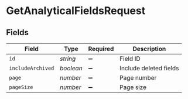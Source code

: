 # GetAnalyticalFieldsRequest


## Fields

| Field                  | Type                   | Required               | Description            |
| ---------------------- | ---------------------- | ---------------------- | ---------------------- |
| `id`                   | *string*               | :heavy_minus_sign:     | Field ID               |
| `includeArchived`      | *boolean*              | :heavy_minus_sign:     | Include deleted fields |
| `page`                 | *number*               | :heavy_minus_sign:     | Page number            |
| `pageSize`             | *number*               | :heavy_minus_sign:     | Page size              |